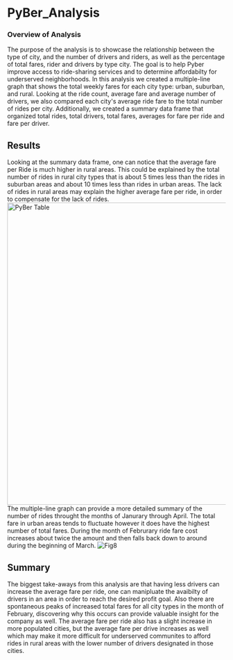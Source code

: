 # PyBer_Analysis
### Overview of Analysis 
The purpose of the analysis is to showcase the relationship between the type of city, and the number of drivers and riders, as well as the percentage of total fares, rider and drivers by type city. The goal is to help Pyber improve access to ride-sharing services and to determine affordabilty for underserved neighborhoods. 
In this analysis we created a multiple-line graph that shows the total weekly fares for each city type: urban, suburban, and rural. Looking at the ride count, average fare and average number of drivers, we also compared each city's average ride fare to the total number of rides per city. Additionally, we created a summary data frame that organized total rides, total drivers, total fares, averages for fare per ride and fare per driver. 

## Results
Looking at the summary data frame, one can notice that the average fare per Ride is much higher in rural areas. This could be explained by the total number of rides in rural city types that is about 5 times less than the rides in suburban areas and about 10 times less than rides in urban areas. The lack of rides in rural areas may explain the higher average fare per ride, in order to compensate for the lack of rides.
<img width="695" alt="PyBer Table" src="https://user-images.githubusercontent.com/100797549/163692610-fea70035-cacd-4697-be3b-cc123504a352.png">
The multiple-line graph can provide a more detailed summary of the number of rides throught the months of Janurary through April. The total fare in urban areas tends to fluctuate however it does have the highest number of total fares. During the month of Februrary ride fare cost increases about twice the amount and then falls back down to around during the beginning of March. ![Fig8](https://user-images.githubusercontent.com/100797549/163692742-e87c26c1-848a-4044-9375-9d1cc166eb4d.png)

## Summary
The biggest take-aways from this analysis are that having less drivers can increase the average fare per ride, one can manipluate the avaibilty of drivers in an area in order to reach the desired profit goal. Also there are spontaneous peaks of increased total fares for all city types in the month of February, discovering why this occurs can provide valuable insight for the company as well. The average fare per ride also has a slight increase in more populated cities, but the average fare per drive increases as well which may make it more difficult for underserved communites to afford rides in rural areas with the lower number of drivers designated in those cities. 
